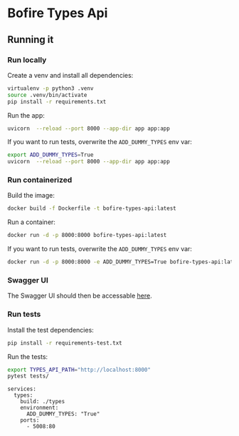 # Bofire Types Api



## Running it

### Run locally

Create a venv and install all dependencies:

```bash
virtualenv -p python3 .venv
source .venv/bin/activate
pip install -r requirements.txt
```

Run the app:

```bash
uvicorn  --reload --port 8000 --app-dir app app:app
```

If you want to run tests, overwrite the `ADD_DUMMY_TYPES` env var:

```bash
export ADD_DUMMY_TYPES=True
uvicorn  --reload --port 8000 --app-dir app app:app
```

### Run containerized

Build the image:

```bash
docker build -f Dockerfile -t bofire-types-api:latest
```

Run a container:

```bash
docker run -d -p 8000:8000 bofire-types-api:latest
```

If you want to run tests, overwrite the `ADD_DUMMY_TYPES` env var:

```bash
docker run -d -p 8000:8000 -e ADD_DUMMY_TYPES=True bofire-types-api:latest
```

### Swagger UI

The Swagger UI should then be accessable [here](http://127.0.0.1:8000/docs).

### Run tests

Install the test dependencies:

```bash
pip install -r requirements-test.txt
```

Run the tests:

```bash
export TYPES_API_PATH="http://localhost:8000"
pytest tests/
```







```
services:
  types:
    build: ./types
    environment:
      ADD_DUMMY_TYPES: "True"
    ports:
      - 5008:80
```

